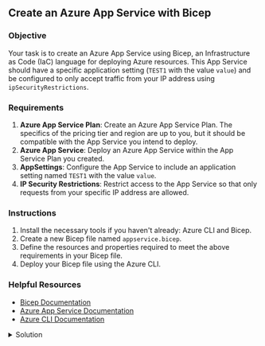 ## Create an Azure App Service with Bicep

### Objective
Your task is to create an Azure App Service using Bicep, an Infrastructure as Code (IaC) language for deploying Azure resources. This App Service should have a specific application setting (`TEST1` with the value `value`) and be configured to only accept traffic from your IP address using `ipSecurityRestrictions`.

### Requirements

1. **Azure App Service Plan**: Create an Azure App Service Plan. The specifics of the pricing tier and region are up to you, but it should be compatible with the App Service you intend to deploy.
2. **Azure App Service**: Deploy an Azure App Service within the App Service Plan you created.
3. **AppSettings**: Configure the App Service to include an application setting named `TEST1` with the value `value`.
4. **IP Security Restrictions**: Restrict access to the App Service so that only requests from your specific IP address are allowed.

### Instructions

1. Install the necessary tools if you haven't already: Azure CLI and Bicep.
2. Create a new Bicep file named `appservice.bicep`.
3. Define the resources and properties required to meet the above requirements in your Bicep file.
4. Deploy your Bicep file using the Azure CLI.

### Helpful Resources

- [Bicep Documentation](https://docs.microsoft.com/en-us/azure/azure-resource-manager/bicep/)
- [Azure App Service Documentation](https://docs.microsoft.com/en-us/azure/app-service/)
- [Azure CLI Documentation](https://docs.microsoft.com/en-us/cli/azure/)

<details>
<summary>Solution</summary>

Here's a basic example of how you might define your `appservice.bicep` file to meet the requirements:

```bicep
// --------------------------------------------------------------------------------
// PARAMETERS
// --------------------------------------------------------------------------------
@description('Location for all resources.')
param location string = resourceGroup().location

@description('Azure App Service App Name')
param appName string  = 'app-global-azure-workshops-12345'

@description('The SKU of App Service Plan.')
param sku string = 'F1'

@description('The Runtime stack of current web app')
param linuxFxVersion string = 'DOTNETCORE|8.0'

// --------------------------------------------------------------------------------
// VARIABLES
// --------------------------------------------------------------------------------
var planName = 'plan-${appName}'

// --------------------------------------------------------------------------------
// RESOURCES
// --------------------------------------------------------------------------------
resource plan 'Microsoft.Web/serverfarms@2023-01-01' = {
  name: planName
  location: location
  sku: {
    name: sku
  }
  kind: 'linux'
  properties: {
    reserved: true
  }
}

resource app 'Microsoft.Web/sites@2023-01-01' = {
  name: appName
  location: location
  properties: {
    httpsOnly: true
    serverFarmId: plan.id
    siteConfig: {
      linuxFxVersion: linuxFxVersion
      minTlsVersion: '1.2'
      ftpsState: 'FtpsOnly'
      appSettings: [
        {
          name: 'TEST1'
          value: 'abc'
        }
      ]
      ipSecurityRestrictions: [
        {
          ipAddress: '91.246.67.157/32'
          action: 'Allow'
        }
      ]
    }
  }
  identity: {
    type: 'SystemAssigned'
  }
}

// --------------------------------------------------------------------------------
// OUTPUTS
// --------------------------------------------------------------------------------
output appServiceUrl string = 'https://${app.properties.defaultHostName}'
```

To deploy this Bicep file:

1. Open your terminal or command prompt.
2. Navigate to the directory containing your `appservice.bicep` file.
3. Run the following command, replacing `<resource-group-name>` with the name of your Azure resource group:

```shell
az login
az deployment group create `
    --resource-group rg-test-app-msdasdas `
    --template-file main.bicep `
    --parameters main.bicepparam `
    --confirm-with-what-if
```

This command will deploy the resources defined in your Bicep file to your Azure subscription.

</details>